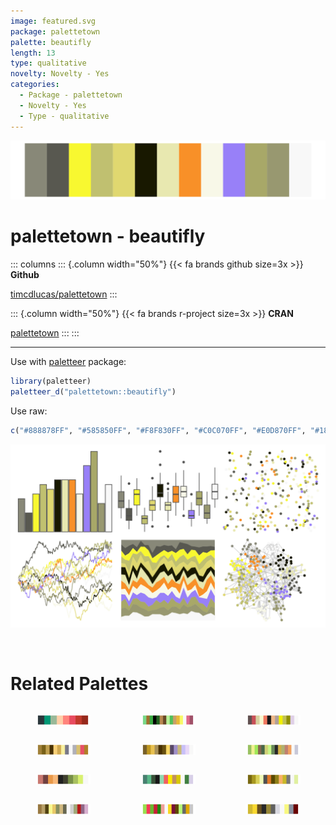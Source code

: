 ```yaml
---
image: featured.svg
package: palettetown
palette: beautifly
length: 13
type: qualitative
novelty: Novelty - Yes
categories:
  - Package - palettetown
  - Novelty - Yes
  - Type - qualitative
---
```


![](featured.svg)

# palettetown - beautifly 

::: columns
::: {.column width="50%"}
{{< fa brands github size=3x >}}
**Github**

[timcdlucas/palettetown](https://github.com/timcdlucas/palettetown)
:::

::: {.column width="50%"}
{{< fa brands r-project size=3x >}}
**CRAN**

[palettetown](https://CRAN.R-project.org/package=palettetown)
:::
:::

<hr> 

Use with [paletteer](https://emilhvitfeldt.github.io/paletteer/) package:

```r
library(paletteer)
paletteer_d("palettetown::beautifly")
```

Use raw:

```r
c("#888878FF", "#585850FF", "#F8F830FF", "#C0C070FF", "#E0D870FF", "#181800FF", "#E8E8B0FF", "#F89028FF", "#F8F8E8FF", "#9880F8FF", "#A8A868FF", "#989870FF", "#F8F8F8FF")
``` 

![](examples.svg) 

<br>

# Related Palettes

<div class="list" style="display: grid; grid-template-columns: auto auto auto;"> <figure class="figure">
<a href="../../awtools/a_palette/"> <img src="../../awtools/a_palette/featured.svg" style="width: 100%;" class="figure-img"></a>
</figure> <figure class="figure">
<a href="../../palettetown/tropius/"> <img src="../../palettetown/tropius/featured.svg" style="width: 100%;" class="figure-img"></a>
</figure> <figure class="figure">
<a href="../../palettetown/wurmple/"> <img src="../../palettetown/wurmple/featured.svg" style="width: 100%;" class="figure-img"></a>
</figure> <figure class="figure">
<a href="../../palettetown/ursaring/"> <img src="../../palettetown/ursaring/featured.svg" style="width: 100%;" class="figure-img"></a>
</figure> <figure class="figure">
<a href="../../palettetown/tauros/"> <img src="../../palettetown/tauros/featured.svg" style="width: 100%;" class="figure-img"></a>
</figure> <figure class="figure">
<a href="../../palettetown/ludicolo/"> <img src="../../palettetown/ludicolo/featured.svg" style="width: 100%;" class="figure-img"></a>
</figure> <figure class="figure">
<a href="../../palettetown/trapinch/"> <img src="../../palettetown/trapinch/featured.svg" style="width: 100%;" class="figure-img"></a>
</figure> <figure class="figure">
<a href="../../palettetown/rayquaza/"> <img src="../../palettetown/rayquaza/featured.svg" style="width: 100%;" class="figure-img"></a>
</figure> <figure class="figure">
<a href="../../palettetown/hoothoot/"> <img src="../../palettetown/hoothoot/featured.svg" style="width: 100%;" class="figure-img"></a>
</figure> <figure class="figure">
<a href="../../palettetown/kangaskhan/"> <img src="../../palettetown/kangaskhan/featured.svg" style="width: 100%;" class="figure-img"></a>
</figure> <figure class="figure">
<a href="../../palettetown/meganium/"> <img src="../../palettetown/meganium/featured.svg" style="width: 100%;" class="figure-img"></a>
</figure> <figure class="figure">
<a href="../../palettetown/jolteon/"> <img src="../../palettetown/jolteon/featured.svg" style="width: 100%;" class="figure-img"></a>
</figure> 
</div>
